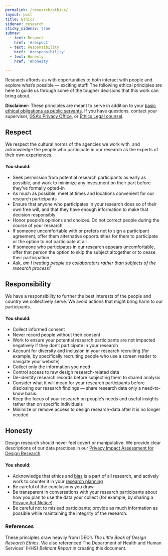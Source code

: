 ```yaml
---
permalink: /research/ethics/
layout: post
title: Ethics
sidenav: research
sticky_sidenav: true
subnav:
  - text: Respect
    href: '#respect'
  - text: Responsibility
    href: '#responsibility'
  - text: Honesty
    href: '#honesty'

---
```


Research affords us with opportunities to both interact with people and explore what’s possible — exciting stuff! The following ethical principles are here to guide us through some of the tougher decisions that this work can bring about. 

**Disclaimer:** These principles are meant to serve in addition to your [basic ethical obligations as public servants](https://www.justice.gov/ncfs/file/761076/download). If you have questions, contact your supervisor, [GSA’s Privacy Office](https://www.gsa.gov/reference/gsa-privacy-program), or [Ethics Legal counsel](https://www.gsa.gov/about-us/organization/office-of-general-counsel/ethics-legal-counsel).


## Respect

We respect the cultural norms of the agencies we work with, and acknowledge the people who participate in our research as the experts of their own experiences. 

#### You should:

- Seek permission from potential research participants as early as possible, and work to minimize any investment on their part before they’ve formally opted-in 
- As much as possible, meet at times and locations convenient for our research participants
- Ensure that anyone who participates in your research does so of their own free will, and that they have enough information to make that decision responsibly 
- Honor people’s opinions and choices. Do not correct people during the course of your research
- If someone uncomfortable with or prefers not to sign a participant agreement, offer them alternative opportunities for them to participate or the option to not participate at all
- If someone who participates in our research appears uncomfortable, offer that person the option to skip the subject altogether or to cease their participation
- Ask, *am I treating people as collaborators rather than subjects of the research process?*


## Responsibility

We have a responsibility to further the best interests of the people and country we collectively serve. We avoid actions that might bring harm to our participants.

#### You should:

- Collect informed consent
- Never record people without their consent
- Work to ensure your potential research participants are not impacted negatively if they don’t participate in your research
- Account for diversity and inclusion in your research recruiting (for example, by specifically recruiting people who use a screen reader to navigate your website)
- Collect only the information you need
- Control access to raw design research-related data
- De-identify research records before subjecting them to shared analysis
- Consider what it will mean for your research participants before disclosing our research findings — share research data only a need-to-know basis. 
- Keep the focus of your research on people’s needs and useful insights rather than on specific individuals
- Minimize or remove access to design research-data after it is no longer needed


## Honesty

Design research should never feel covert or manipulative. We provide clear descriptions of our data practices in our [Privacy Impact Assessment for Design Research](https://www.gsa.gov/cdnstatic/20181022%20-%20Design%20Research%20PIA_posted%20version.pdf).

#### You should:

- Acknowledge that ethics and [bias](https://github.com/18F/ux-guide/blob/master/_pages/research/bias.md) is a part of all research, and actively work to counter it in your [research planning](#)
- Be careful of the conclusions you draw
- Be transparent in conversations with your research participants about how you plan to use the data your collect (for example, by sharing a [Privacy Act Notice](https://www.gsa.gov/reference/gsa-privacy-program/privacy-act-statement-for-design-research)). 
- Be careful not to mislead participants; provide as much information as possible while maintaining the integrity of the research. 

### References

These principles draw heavily from IDEO’s *The Little Book of Design Research Ethics.* We also referenced The Department of Health and Human Services’ (HHS) *Belmont Report* in creating this document.
